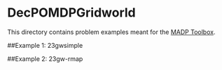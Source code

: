 # DecPOMDPGridworld
This directory contains problem examples meant for the [MADP Toolbox](http://www.fransoliehoek.net/fb/index.php?fuseaction=software.madp). 

##Example 1: 23gwsimple

##Example 2: 23gw-rmap
